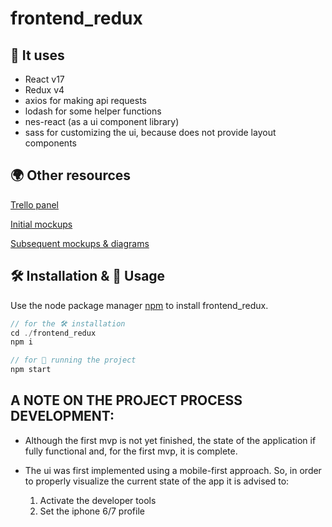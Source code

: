 # frontend_redux

## 🧾 It uses

- React v17
- Redux v4
- axios for making api requests
- lodash for some helper functions
- nes-react (as a ui component library)
- sass for customizing the ui, because does not provide layout components

## 🌍 Other resources

[Trello panel](https://trello.com/b/hyuhBJYQ/inubaprueba-tecnica)

[Initial mockups](https://www.figma.com/file/DvI251mQJdwpyWGRWJgn3r/iNuba-frontend?node-id=0%3A1)

[Subsequent mockups & diagrams](https://drive.google.com/file/d/1RmcFIKnk7A1h7taemuNugdHHGXqbEPi3/view?usp=sharing)

## 🛠 Installation & 🚀 Usage

Use the node package manager [npm](https://npmjs.com/) to install frontend_redux.

```javascript
// for the 🛠 installation
cd ./frontend_redux
npm i

// for 🚀 running the project
npm start
```

## A NOTE ON THE PROJECT PROCESS DEVELOPMENT:

- Although the first mvp is not yet finished, the state of the application if fully functional and, for the first mvp, it is complete.
- The ui was first implemented using a mobile-first approach. So, in order to properly visualize the current state of the app it is advised to:

  1. Activate the developer tools
  1. Set the iphone 6/7 profile
